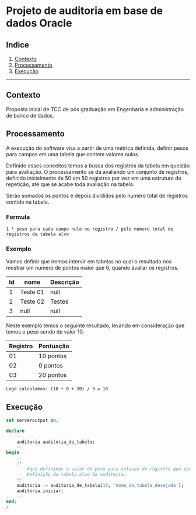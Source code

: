 # Projeto de auditoria em base de dados Oracle

## Indice
1. [Contexto](#contexto)
1. [Processamento](#processamento)
1. [Execução](#execucao)
*******

<div id='contexto' />

## Contexto
Proposta inical de TCC de pós graduação em Engenharia e administração de banco de dados.

<div id='processamento' />

## Processamento
A execução do software visa a partir de uma métrica definida, definir pesos para campos em uma tabela que contem valores nulos.

Definido esses conceitos temos a busca dos registros da tabela em questão para avaliação. O processamento se dá avaliando um conjunto de registros, definido inicialmente de 50 em 50 registros por vez em uma estrutura de repetição, até que se acabe toda avaliação na tabela.

Serão somados os pontos e depois divididos pelo numero total de registros contido na tabela.

### Formula
    1 * peso para cada campo nulo no registro / pelo numero total de registros da tabela alvo

### Exemplo

Vamos definir que iremos intervir em tabelas no qual o resultado nos mostrar um numero de pontos maior que 6, quando avaliar os registros.

|Id|nome|Descrição|
|-|-|-|
|1|Teste 01|null|
|2|Teste 02|Testes
|3|null|null

Neste exemplo temos o seguinte resultado, levando em consideração que temos o peso sendo de valor 10:

|Registro|Pontuação|
|-|-|
|01|10 pontos|
|02|0 pontos|
|03|20 pontos|

    Logo calculamos: (10 + 0 + 20) / 3 = 10


<div id='execucao' />

## Execução

```sql
set serveroutput on;

declare
    --
    auditoria auditoria_de_tabela;
    --
begin
    --
    /*
        Aqui definimos o valor do peso para colunas do registro que contem valores nulos.
        Definição da tabela alvo da auditoria.
    */
    auditoria := auditoria_de_tabela(10, 'nome_da_tabela_desejada');
    auditoria.iniciar;
    --
end;
/
```